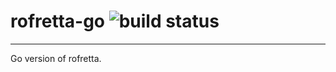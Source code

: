 # rofretta-go ![build status](https://travis-ci.org/cptavatar/rofretta-go.svg?branch=master "build status")
---
Go version of rofretta. 

